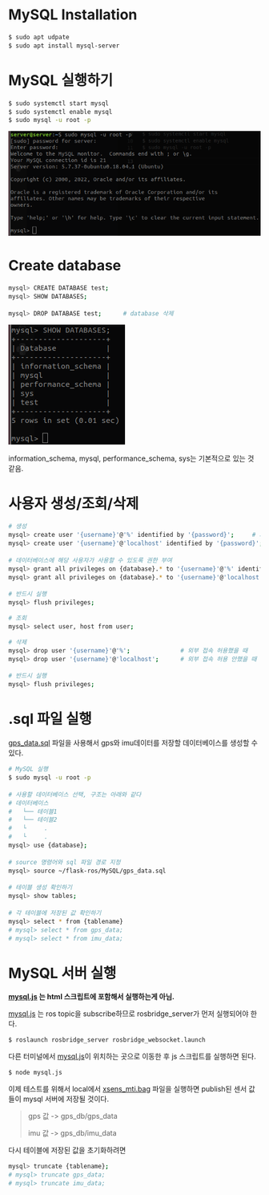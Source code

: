 # MySQL Installation
```bash
$ sudo apt udpate
$ sudo apt install mysql-server
```

# MySQL 실행하기
```bash
$ sudo systemctl start mysql
$ sudo systemctl enable mysql
$ sudo mysql -u root -p
```
![mysql](/MySQL/images/mysql.png)

# Create database
```bash
mysql> CREATE DATABASE test;
mysql> SHOW DATABASES;

mysql> DROP DATABASE test;      # database 삭제
```
![show_database](/MySQL/images/show_database.png)

information_schema, mysql, performance_schema, sys는 기본적으로 있는 것 같음.

# 사용자 생성/조회/삭제
```bash
# 생성
mysql> create user '{username}'@'%' identified by '{password}';     # 외부 접속 허용
mysql> create user '{username}'@'localhost' identified by '{password}';     # 외부 접속 불가능

# 데이터베이스에 해당 사용자가 사용할 수 있도록 권한 부여
mysql> grant all privileges on {database}.* to '{username}'@'%' identified by '{password}';     # 외부 접속 허용
mysql> grant all privileges on {database}.* to '{username}'@'localhost' identified by '{password}';     # 외부 접속 불가능

# 반드시 실행
mysql> flush privileges;
```

```bash
# 조회
mysql> select user, host from user;
```

```bash
# 삭제
mysql> drop user '{username}'@'%';              # 외부 접속 허용했을 때
mysql> drop user '{username}'@'localhost';      # 외부 접속 허용 안했을 때

# 반드시 실행
mysql> flush privileges;
```

# .sql 파일 실행
[gps_data.sql](/MySQL/gps_data.sql) 파일을 사용해서 gps와 imu데이터를 저장할 데이터베이스를 생성할 수 있다.

```bash
# MySQL 실행
$ sudo mysql -u root -p

# 사용할 데이터베이스 선택, 구조는 아래와 같다
# 데이터베이스
#   └── 테이블1
#   └── 테이블2
#   └     .
#   └     .
mysql> use {database};

# source 명령어와 sql 파일 경로 지정
mysql> source ~/flask-ros/MySQL/gps_data.sql

# 테이블 생성 확인하기
mysql> show tables;

# 각 테이블에 저장된 값 확인하기
mysql> select * from {tablename}
# mysql> select * from gps_data;
# mysql> select * from imu_data;
```

# MySQL 서버 실행
**[mysql.js](/static/mysql.js) 는 html 스크립트에 포함해서 실행하는게 아님.**

[mysql.js](/static/mysql.js) 는 ros topic을 subscribe하므로 rosbridge_server가 먼저 실행되어야 한다.
```bash
$ roslaunch rosbridge_server rosbridge_websocket.launch
```

다른 터미널에서 [mysql.js](/static/mysql.js)이 위치하는 곳으로 이동한 후 js 스크립트를 실행하면 된다.
```bash
$ node mysql.js
```

이제 테스트를 위해서 local에서 [xsens_mti.bag](/data/xsens_mti.bag) 파일을 실행하면 publish된 센서 값들이 mysql 서버에 저장될 것이다.
> gps 값 -> gps_db/gps_data
> 
> imu 값 -> gps_db/imu_data

다시 테이블에 저장된 값을 초기화하려면
```bash
mysql> truncate {tablename};
# mysql> truncate gps_data;
# mysql> truncate imu_data;
```
